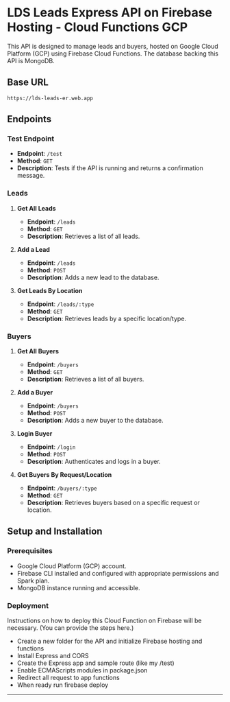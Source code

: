 # LDS Leads Express API on Firebase Hosting - Cloud Functions GCP

This API is designed to manage leads and buyers, hosted on Google Cloud Platform (GCP) using Firebase Cloud Functions. The database backing this API is MongoDB.

## Base URL

```
https://lds-leads-er.web.app
```

## Endpoints

### Test Endpoint

- **Endpoint**: `/test`
- **Method**: `GET`
- **Description**: Tests if the API is running and returns a confirmation message.

### Leads

1. **Get All Leads**

   - **Endpoint**: `/leads`
   - **Method**: `GET`
   - **Description**: Retrieves a list of all leads.

2. **Add a Lead**

   - **Endpoint**: `/leads`
   - **Method**: `POST`
   - **Description**: Adds a new lead to the database.

3. **Get Leads By Location**
   - **Endpoint**: `/leads/:type`
   - **Method**: `GET`
   - **Description**: Retrieves leads by a specific location/type.

### Buyers

1. **Get All Buyers**

   - **Endpoint**: `/buyers`
   - **Method**: `GET`
   - **Description**: Retrieves a list of all buyers.

2. **Add a Buyer**

   - **Endpoint**: `/buyers`
   - **Method**: `POST`
   - **Description**: Adds a new buyer to the database.

3. **Login Buyer**

   - **Endpoint**: `/login`
   - **Method**: `POST`
   - **Description**: Authenticates and logs in a buyer.

4. **Get Buyers By Request/Location**
   - **Endpoint**: `/buyers/:type`
   - **Method**: `GET`
   - **Description**: Retrieves buyers based on a specific request or location.

## Setup and Installation

### Prerequisites

- Google Cloud Platform (GCP) account.
- Firebase CLI installed and configured with appropriate permissions and Spark plan.
- MongoDB instance running and accessible.

### Deployment

Instructions on how to deploy this Cloud Function on Firebase will be necessary. (You can provide the steps here.)

- Create a new folder for the API and initialize Firebase hosting and functions
- Install Express and CORS
- Create the Express app and sample route (like my /test)
- Enable ECMAScripts modules in package.json
- Redirect all request to app functions
- When ready run firebase deploy

---
